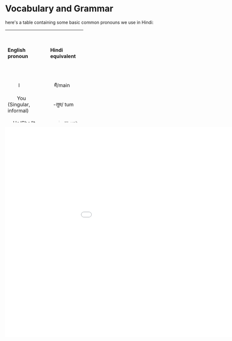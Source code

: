 <h1>Vocabulary and Grammar</h1>
<p>here's a table containing some basic common pronouns we use in Hindi: 
  <table style="height: 299px; width: 424px;">
<tbody>
<tr>
<td style="width: 121.398px;"><strong>English pronoun</strong></td>
<td style="width: 98.6016px;">
<p>&nbsp;</p>
<p><strong>Hindi equivalent</strong></p>
<p>&nbsp;</p>
</td>
</tr>
<tr>
<td style="width: 121.398px;">&nbsp; &nbsp; &nbsp; &nbsp; I&nbsp;</td>
<td style="width: 98.6016px;">
<p>&nbsp; &nbsp;मैं/main</p>
</td>
</tr>
<tr>
<td style="width: 121.398px;">&nbsp; &nbsp; &nbsp; &nbsp;You (Singular, informal)</td>
<td style="width: 98.6016px;">
<p>&nbsp; -तुम/ tum</p>
</td>
</tr>
<tr>
<td style="width: 121.398px;">&nbsp; &nbsp; He/She/It</td>
<td style="width: 98.6016px;">
<blockquote>
<pre id="tw-target-text" class="tw-data-text tw-text-large tw-ta" data-placeholder="Translation"><span class="Y2IQFc" lang="hi">वह-vah</span></pre>
</blockquote>
</td>
</tr>
<tr>
<td style="width: 121.398px;">&nbsp; &nbsp; &nbsp; &nbsp;We</td>
<td style="width: 98.6016px;"><span class="Y2IQFc" lang="hi"><span class="Y2IQFc" lang="hi">&nbsp; &nbsp; &nbsp; &nbsp; &nbsp; &nbsp;</span></span><span class="Y2IQFc" lang="hi">&nbsp;हम/ hum</span></td>
</tr>
<tr>
<td style="width: 121.398px;">&nbsp; &nbsp; &nbsp; &nbsp;You (Plural, formal)</td>
<td style="width: 98.6016px;"><span class="Y2IQFc" lang="hi"><span class="Y2IQFc" lang="hi"><span class="Y2IQFc" lang="hi">&nbsp; &nbsp; &nbsp; &nbsp; &nbsp; &nbsp;</span></span></span><span class="Y2IQFc" lang="hi"><span class="Y2IQFc" lang="hi">Thou&nbsp; आप/ aap</span></span></td>
</tr>
<tr>
<td style="width: 121.398px;">&nbsp;They&nbsp;</td>
<td style="width: 98.6016px;">&nbsp;
<div id="tw-target-text-container" class="tw-ta-container F0azHf tw-lfl" tabindex="0">
<pre id="tw-target-text" class="tw-data-text tw-text-large tw-ta" dir="ltr" data-placeholder="Translation"><span class="Y2IQFc" lang="hi">ve/-वे</span></pre>
</div>
<div id="tw-target-rmn-container" class="tw-target-rmn tw-ta-container F0azHf tw-nfl">
<pre id="tw-target-rmn" class="tw-data-text tw-text-small tw-ta" dir="ltr" data-placeholder="">&nbsp;</pre>
</div>
</td>
</tr>
</tbody>
</table>
  
</p>
<p> <iframe src=<iframe src="https://h5p.org/h5p/embed/1288405" width="1090" height="677" frameborder="0" allowfullscreen="allowfullscreen" allow="geolocation *; microphone *; camera *; midi *; encrypted-media *" title="General vocabulary, some phrases and exercises"></iframe><script src="https://h5p.org/sites/all/modules/h5p/library/js/h5p-resizer.js" charset="UTF-8"></script>
            </p>
